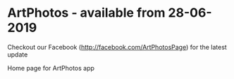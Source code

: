 # ArtPhotos - available from 28-06-2019

Checkout our Facebook (http://facebook.com/ArtPhotosPage) for the latest update

Home page for ArtPhotos app
